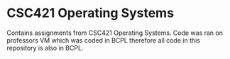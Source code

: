# CSC421 Operating Systems
Contains assignments from CSC421 Operating Systems.
Code was ran on professors VM which was coded in BCPL therefore all code in this repository is also in BCPL.
